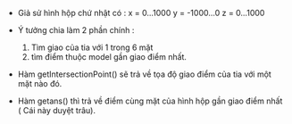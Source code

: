 - Giả sử hình hộp chứ nhật có : x = 0...1000
                                y = -1000...0
                                z = 0...1000
                                
- Ý tưởng chia làm 2 phần chính :
    1. Tìm giao của tia với 1 trong 6 mặt
    2. tìm điểm thuộc model gần giao điểm nhất.

- Hàm getIntersectionPoint() sẽ trả về tọa độ giao điểm của tia với một mặt nào đó.

- Hàm getans() thì trả về điểm cùng mặt của hình hộp gần giao điểm nhất ( Cái này duyệt trâu).
